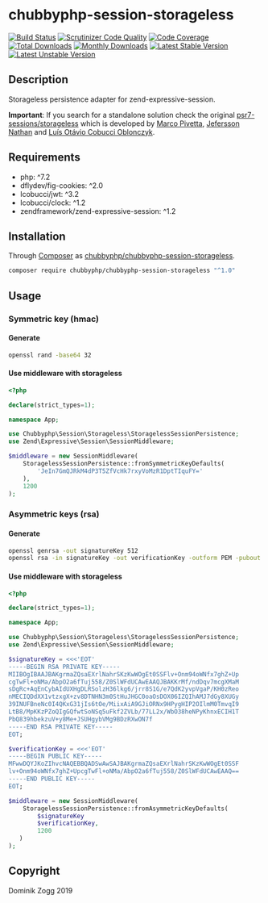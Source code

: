 # chubbyphp-session-storageless

[![Build Status](https://api.travis-ci.org/chubbyphp/chubbyphp-session-storageless.png?branch=master)](https://travis-ci.org/chubbyphp/chubbyphp-session-storageless)
[![Scrutinizer Code Quality](https://scrutinizer-ci.com/g/chubbyphp/chubbyphp-session-storageless/badges/quality-score.png?b=master)](https://scrutinizer-ci.com/g/chubbyphp/chubbyphp-session-storageless/?branch=master)
[![Code Coverage](https://scrutinizer-ci.com/g/chubbyphp/chubbyphp-session-storageless/badges/coverage.png?b=master)](https://scrutinizer-ci.com/g/chubbyphp/chubbyphp-session-storageless/?branch=master)
[![Total Downloads](https://poser.pugx.org/chubbyphp/chubbyphp-session-storageless/downloads.png)](https://packagist.org/packages/chubbyphp/chubbyphp-session-storageless)
[![Monthly Downloads](https://poser.pugx.org/chubbyphp/chubbyphp-session-storageless/d/monthly)](https://packagist.org/packages/chubbyphp/chubbyphp-session-storageless)
[![Latest Stable Version](https://poser.pugx.org/chubbyphp/chubbyphp-session-storageless/v/stable.png)](https://packagist.org/packages/chubbyphp/chubbyphp-session-storageless)
[![Latest Unstable Version](https://poser.pugx.org/chubbyphp/chubbyphp-session-storageless/v/unstable)](https://packagist.org/packages/chubbyphp/chubbyphp-session-storageless)

## Description

Storageless persistence adapter for zend-expressive-session.

**Important**: If you search for a standalone solution check the original [psr7-sessions/storageless][2] which is
developed by [Marco Pivetta][3], [Jefersson Nathan][4] and [Luís Otávio Cobucci Oblonczyk][5].

## Requirements

* php: ^7.2
* dflydev/fig-cookies: ^2.0
* lcobucci/jwt: ^3.2
* lcobucci/clock: ^1.2
* zendframework/zend-expressive-session: ^1.2

## Installation

Through [Composer](http://getcomposer.org) as [chubbyphp/chubbyphp-session-storageless][1].

```sh
composer require chubbyphp/chubbyphp-session-storageless "^1.0"
```

## Usage

### Symmetric key (hmac)

#### Generate

```sh
openssl rand -base64 32
```

#### Use middleware with storageless

```php
<?php

declare(strict_types=1);

namespace App;

use Chubbyphp\Session\Storageless\StoragelessSessionPersistence;
use Zend\Expressive\Session\SessionMiddleware;

$middleware = new SessionMiddleware(
    StoragelessSessionPersistence::fromSymmetricKeyDefaults(
        'JeIn7GmQJRkM4dP3T5ZfVcHk7rxyVoMzR1DptTIquFY='
    ),
    1200
);
```


### Asymmetric keys (rsa)

#### Generate

```sh
openssl genrsa -out signatureKey 512
openssl rsa -in signatureKey -out verificationKey -outform PEM -pubout
```

#### Use middleware with storageless

```php
<?php

declare(strict_types=1);

namespace App;

use Chubbyphp\Session\Storageless\StoragelessSessionPersistence;
use Zend\Expressive\Session\SessionMiddleware;

$signatureKey = <<<'EOT'
-----BEGIN RSA PRIVATE KEY-----
MIIBOgIBAAJBAKgrmaZQsaEXrlNahrSKzKwWOgEt0SSFlv+Onm94oWNfx7ghZ+Up
cgTwFl+oNMa/AbpO2a6fTuj558/Z0SlWFdUCAwEAAQJBAKKrMf/ndDqv7mcgXMaM
sDgRc+AqEnCybAIdUXHgDLRSolzH36lkg6/jrr8S1G/e7QdK2yvpVgaP/KH0zReo
nMECIQDdXX1vtzxgX+zv8DTNHN3m0StHuJHGC0oaOsDOX06IZQIhAMJ7dGy8XUGy
39INUFBneNc0I4QKxG31jIs6tOe/MiixAiA9GJiORNx9HPygHIP2OIlmM0TmvqI9
LtB8/MpKKzPZoQIgGQfwtSoNSq5uFkf2ZVLb/77LL2x/WbO38heNPyKhnxECIH1T
PbQ839hbekzuV+y8Me+JSUHgybVMg9BDzRXwON7f
-----END RSA PRIVATE KEY-----
EOT;

$verificationKey = <<<'EOT'
-----BEGIN PUBLIC KEY-----
MFwwDQYJKoZIhvcNAQEBBQADSwAwSAJBAKgrmaZQsaEXrlNahrSKzKwWOgEt0SSF
lv+Onm94oWNfx7ghZ+UpcgTwFl+oNMa/AbpO2a6fTuj558/Z0SlWFdUCAwEAAQ==
-----END PUBLIC KEY-----
EOT;

$middleware = new SessionMiddleware(
    StoragelessSessionPersistence::fromAsymmetricKeyDefaults(
        $signatureKey
        $verificationKey,
        1200
   )
);
```

## Copyright

Dominik Zogg 2019

[1]: https://packagist.org/packages/chubbyphp/chubbyphp-session-storageless
[2]: https://github.com/psr7-sessions/storageless
[3]: https://github.com/Ocramius
[4]: https://github.com/malukenho
[5]: https://github.com/lcobucci
